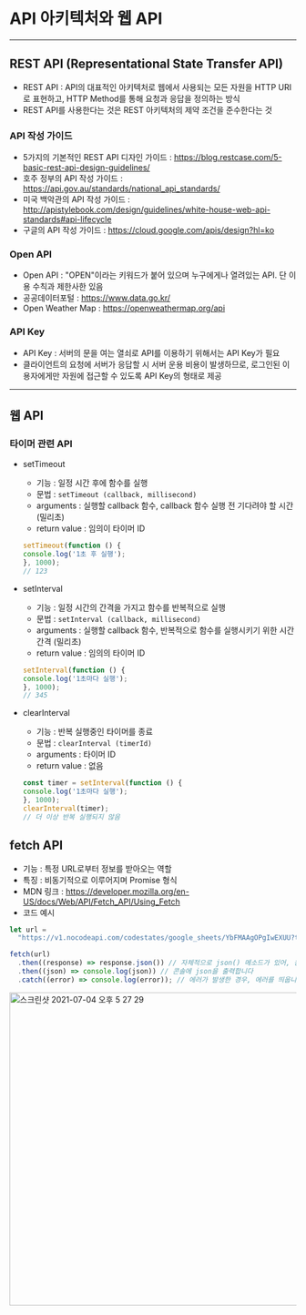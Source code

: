 # API 아키텍처와 웹 API

***

## REST API (Representational State Transfer API)
- REST API : API의 대표적인 아키텍처로 웹에서 사용되는 모든 자원을 HTTP URI로 표현하고, HTTP Method를 통해 요청과 응답을 정의하는 방식
- REST API를 사용한다는 것은 REST 아키텍처의 제약 조건을 준수한다는 것

### API 작성 가이드
- 5가지의 기본적인 REST API 디자인 가이드 : https://blog.restcase.com/5-basic-rest-api-design-guidelines/
- 호주 정부의 API 작성 가이드 : https://api.gov.au/standards/national_api_standards/
- 미국 백악관의 API 작성 가이드 : http://apistylebook.com/design/guidelines/white-house-web-api-standards#api-lifecycle
- 구글의 API 작성 가이드 : https://cloud.google.com/apis/design?hl=ko

### Open API
- Open API : "OPEN"이라는 키워드가 붙어 있으며 누구에게나 열려있는 API. 단 이용 수칙과 제한사한 있음
- 공공데이터포털 : https://www.data.go.kr/
- Open Weather Map : https://openweathermap.org/api

### API Key
- API Key : 서버의 문을 여는 열쇠로 API를 이용하기 위해서는 API Key가 필요
- 클라이언트의 요청에 서버가 응답할 시 서버 운용 비용이 발생하므로, 로그인된 이용자에게만 자원에 접근할 수 있도록 API Key의 형태로 제공

***

## 웹 API

### 타이머 관련 API

- setTimeout
  - 기능 : 일정 시간 후에 함수를 실행
  - 문법 : ```setTimeout (callback, millisecond)```
  - arguments : 실행할 callback 함수, callback 함수 실행 전 기다려야 할 시간 (밀리초)
  - return value : 임의이 타이머 ID
  ```js
  setTimeout(function () {
  console.log('1초 후 실행');
  }, 1000);
  // 123
  ```

- setInterval
  - 기능 : 일정 시간의 간격을 가지고 함수를 반복적으로 실행
  - 문법 : ```setInterval (callback, millisecond)```
  - arguments : 실행할 callback 함수, 반복적으로 함수를 실행시키기 위한 시간 간격 (밀리초)
  - return value : 임의의 타이머 ID
  ```js
  setInterval(function () {
  console.log('1초마다 실행');
  }, 1000);
  // 345
  ```

- clearInterval
  - 기능 : 반복 실행중인 타이머를 종료
  - 문법 : ```clearInterval (timerId)```
  - arguments : 타이머 ID
  - return value : 없음
  ```js
  const timer = setInterval(function () {
  console.log('1초마다 실행');
  }, 1000);
  clearInterval(timer);
  // 더 이상 반복 실행되지 않음
  ```

## fetch API
- 기능 : 특정 URL로부터 정보를 받아오는 역할
- 특징 : 비동기적으로 이루어지며 Promise 형식
- MDN 링크 : https://developer.mozilla.org/en-US/docs/Web/API/Fetch_API/Using_Fetch
- 코드 예시
```js
let url =
  "https://v1.nocodeapi.com/codestates/google_sheets/YbFMAAgOPgIwEXUU?tabId=최신뉴스";

fetch(url)
  .then((response) => response.json()) // 자체적으로 json() 메소드가 있어, 응답을 JSON 형태로 변환시켜서 다음 Promise로 전달합니다
  .then((json) => console.log(json)) // 콘솔에 json을 출력합니다
  .catch((error) => console.log(error)); // 에러가 발생한 경우, 에러를 띄웁니다
```

  <img width="550" alt="스크린샷 2021-07-04 오후 5 27 29" src="https://user-images.githubusercontent.com/80403988/124378663-9334c100-dced-11eb-854d-bf821bdb6944.png">
  